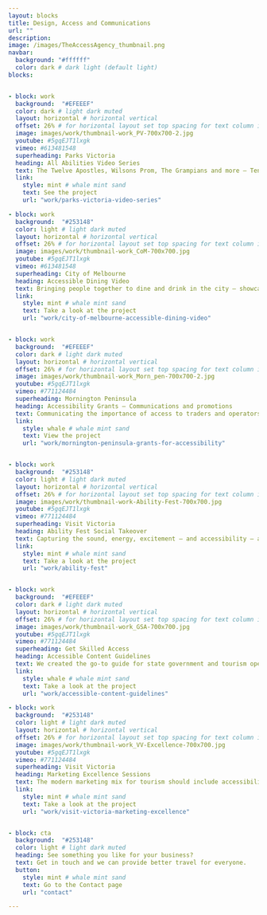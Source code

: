```yaml
---
layout: blocks
title: Design, Access and Communications
url: ""
description:
image: /images/TheAccessAgency_thumbnail.png
navbar:
  background: "#ffffff"
  color: dark # dark light (default light)
blocks:


- block: work
  background:  "#EFEEEF"
  color: dark # light dark muted
  layout: horizontal # horizontal vertical
  offset: 26% # for horizontal layout set top spacing for text column in percentages eg 25%
  image: images/work/thumbnail-work_PV-700x700-2.jpg
  youtube: #5gqEJT1lxgk
  vimeo: #613481548
  superheading: Parks Victoria
  heading: All Abilities Video Series
  text: The Twelve Apostles, Wilsons Prom, The Grampians and more – Ten iconic Victorian Parks visited and showcased through the eyes of someone with reduced mobility.
  link:
    style: mint # whale mint sand
    text: See the project
    url: "work/parks-victoria-video-series"

- block: work
  background:  "#253148"
  color: light # light dark muted
  layout: horizontal # horizontal vertical
  offset: 26% # for horizontal layout set top spacing for text column in percentages eg 25%
  image: images/work/thumbnail-work_CoM-700x700.jpg
  youtube: #5gqEJT1lxgk
  vimeo: #613481548
  superheading: City of Melbourne
  heading: Accessible Dining Video
  text: Bringing people together to dine and drink in the city – showcasing options for all budgets, all tastes, and all abilities.
  link:
    style: mint # whale mint sand
    text: Take a look at the project
    url: "work/city-of-melbourne-accessible-dining-video"


- block: work
  background:  "#EFEEEF"
  color: dark # light dark muted
  layout: horizontal # horizontal vertical
  offset: 26% # for horizontal layout set top spacing for text column in percentages eg 25%
  image: images/work/thumbnail-work_Morn_pen-700x700-2.jpg
  youtube: #5gqEJT1lxgk
  vimeo: #771124484
  superheading: Mornington Peninsula
  heading: Accessibility Grants – Communications and promotions
  text: Communicating the importance of access to traders and operators to drive grant applications and ultimately, better visitor experiences.
  link:
    style: whale # whale mint sand
    text: View the project
    url: "work/mornington-peninsula-grants-for-accessibility"


- block: work
  background:  "#253148"
  color: light # light dark muted
  layout: horizontal # horizontal vertical
  offset: 26% # for horizontal layout set top spacing for text column in percentages eg 25%
  image: images/work/thumbnail-work-Ability-Fest-700x700.jpg
  youtube: #5gqEJT1lxgk
  vimeo: #771124484
  superheading: Visit Victoria
  heading: Ability Fest Social Takeover
  text: Capturing the sound, energy, excitement – and accessibility – at Australia’s premier accessible music festival.
  link:
    style: mint # whale mint sand
    text: Take a look at the project
    url: "work/ability-fest"


- block: work
  background:  "#EFEEEF"
  color: dark # light dark muted
  layout: horizontal # horizontal vertical
  offset: 26% # for horizontal layout set top spacing for text column in percentages eg 25%
  image: images/work/thumbnail-work_GSA-700x700.jpg
  youtube: #5gqEJT1lxgk
  vimeo: #771124484
  superheading: Get Skilled Access
  heading: Accessible Content Guidelines
  text: We created the go-to guide for state government and tourism operators in Queensland. Working with Get Skilled Access on the Accessibe Tourism Project.
  link:
    style: whale # whale mint sand
    text: Take a look at the project
    url: "work/accessible-content-guidelines"

- block: work
  background:  "#253148"
  color: light # light dark muted
  layout: horizontal # horizontal vertical
  offset: 26% # for horizontal layout set top spacing for text column in percentages eg 25%
  image: images/work/thumbnail-work_VV-Excellence-700x700.jpg
  youtube: #5gqEJT1lxgk
  vimeo: #771124484
  superheading: Visit Victoria
  heading: Marketing Excellence Sessions
  text: The modern marketing mix for tourism should include accessibility. We provided sessions to Victorian tourism operators, so they can get started.
  link:
    style: mint # whale mint sand
    text: Take a look at the project
    url: "work/visit-victoria-marketing-excellence"


- block: cta
  background:  "#253148"
  color: light # light dark muted
  heading: See something you like for your business?
  text: Get in touch and we can provide better travel for everyone.
  button:
    style: mint # whale mint sand
    text: Go to the Contact page
    url: "contact"

---
```

